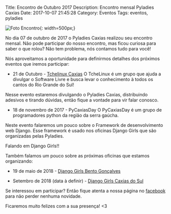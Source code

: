 Title: Encontro de Outubro 2017
Description: Encontro mensal Pyladies Caxias
Date: 2017-10-07 21:45:28
Category: Eventos
Tags: eventos, pyladies

![Foto Encontro]({filename}/images/2encontro.jpg){: width=500px;}

No dia 07 de outubro de 2017 o Pyladies Caxias realizou seu encontro mensal. Não pode participar do nosso encontro, mas ficou curiosa para saber o que rolou? Não tem problema, nós contamos tudo para você!

Nós aproveitamos a oportunidade para definirmos detalhes dos próximos eventos que iremos participar:

* 21 de Outubro - [Tchelinux Caxias](https://caxias.tchelinux.org/)
O TcheLinux é um grupo que ajuda a divulgar o Software Livre e busca levar o conhecimento à todos os cantos do Rio Grande do Sul! 

Nesse evento estaremos divulgando o Pyladies Caxias, distribuindo adesivos e tirando dúvidas, então fique a vontade para vir falar conosco.

* 18 de novembro de 2017 - PyCaxiasDay
O PyCaxiasDay é um grupo de programadores python da região da serra gaúcha.

Neste evento falaremos um pouco sobre o Framework de desenvolvimento web Django. Esse framework é usado nos oficinas Django Girls que são organizadas pelas Pyladies.

Falando em Django Girls!!

Também falamos um pouco sobre as próximas oficinas que estamos organizando:

* 19 de maio de 2018 - [Django Girls Bento Gonçalves](https://www.facebook.com/djangogirlsbento/)

* Setembro de 2018 (data à definir) - [Django Girls Caxias do Sul](https://www.facebook.com/djangogirlscaxiasdosul/)

Se interessou em participar? Então fique atenta a nossa página no [facebook](https://www.facebook.com/Pyladies-Caxias-1858294514418047/) para não perder nenhuma novidade.

Ficaremos muito felizes com a sua presença! <3






